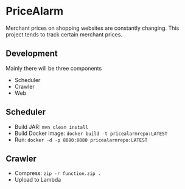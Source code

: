 # PriceAlarm
Merchant prices on shopping websites are constantly changing.
This project tends to track certain merchant prices.

## Development

Mainly there will be three components
- Scheduler
- Crawler
- Web

## Scheduler
- Build JAR: `mvn clean install`
- Build Docker image: `docker build -t pricealarmrepo:LATEST`
- Run: `docker -d -p 8080:8080 pricealarmrepo:LATEST`

## Crawler
- Compress: `zip -r function.zip .`
- Upload to Lambda
